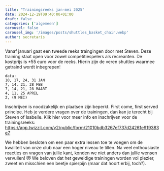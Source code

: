 ```yaml
---
title: "Trainingsreeks jan-mei 2025"
date: 2024-12-19T09:40:00+01:00
draft: false
categories: ['algemeen']
carousel: false
carousel_img: '/images/posts/shuttles_basket_chair.webp'
author: secretaris
---
```



Vanaf januari gaat een tweede reeks traingingen door met Steven. 
Deze training staat open voor zowel competitiespelers als recreanten. 
De kostprijs is *55 euro voor de reeks. Hierin zijn de veren shuttles waarmee getraind wordt inbegrepen!

    data: 
    10, 17, 24, 31 JAN
    7, 14, 21, 28 FEB
    7, 14, 21, 28 MAART
    4, 11, 25 APRIL
    2, (9 MEI) 

 
Inschrijven is noodzakelijk en plaatsen zijn beperkt. First come, first served principe.
Heb je verdere vragen over de trainingen, dan kan je terecht bij Steven of Isabelle.
Klik hier voor meer info en inschrijven voor de trainingsreeks: 
https://app.twizzit.com/v2/public/form/21010bdb3267ef737d24261e919383e7


We hebben besloten om een paar extra lessen toe te voegen om de kwaliteit van onze club naar een hoger niveau te tillen. Na veel enthousiaste reacties en vragen van jullie kant, konden we niet anders dan jullie wensen vervullen! 😻
We beloven dat het geweldige trainingen worden vol plezier, zweet en misschien een beetje spierpijn (maar dat hoort erbij, toch?).



